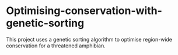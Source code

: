# Optimising-conservation-with-genetic-sorting
This project uses a genetic sorting algorithm to optimise region-wide conservation for a threatened amphibian.
